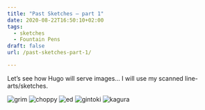 ```yaml
---
title: "Past Sketches – part 1"
date: 2020-08-22T16:50:10+02:00
tags:
  - sketches
  - Fountain Pens
draft: false
url: /past-sketches-part-1/

---
```

Let’s see how Hugo will serve images… I will use my scanned line-arts/sketches.
<!--more-->

![grim](img/grim.webp "Grimmjow from Bleach")
![choppy](img/Chopper.webp "Chopper from One Piece, with obnoxious grid")
![ed](img/ed.webp "Edward from Cowboy Bebop")
![gintoki](img/gintoki.webp "Gintoki from Gintama")
![kagura](img/kagura.webp "Kagura from Gintama")

